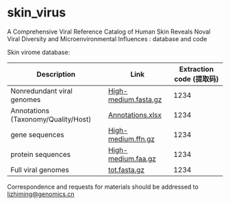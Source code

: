 # skin_virus
A Comprehensive Viral Reference Catalog of Human Skin Reveals Noval Viral Diversity and Microenvironmental Influences : database and code

Skin virome database:

| Description | Link |Extraction code (提取码)|
| -------- | -------- |-------- |
| Nonredundant viral genomes | [High-medium.fasta.gz](https://pan.baidu.com/s/1Qr5uI2S8RdG3Prbul2djOg) |1234|
| Annotations (Taxonomy/Quality/Host) | [Annotations.xlsx](https://pan.baidu.com/s/1oCAn-SmaBP5kMSHWjlwdWg) |1234|
| gene sequences | [High-medium.ffn.gz](https://pan.baidu.com/s/1yIwbVibs7K5pcF89Kv-RpA) |1234|
| protein sequences | [High-medium.faa.gz](https://pan.baidu.com/s/1ZZuzgSrXVjbrSF7xki8aJg) |1234|
| Full viral genomes | [tot.fasta.gz](https://pan.baidu.com/s/1QHGYD2RyYHtFBM2DyTY1rg) |1234|

Correspondence and requests for materials should be addressed to lizhiming@genomics.cn
